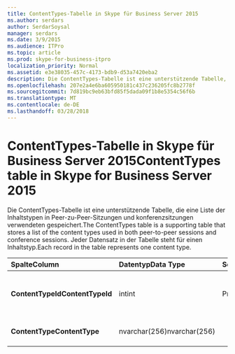 ```yaml
---
title: ContentTypes-Tabelle in Skype für Business Server 2015
ms.author: serdars
author: SerdarSoysal
manager: serdars
ms.date: 3/9/2015
ms.audience: ITPro
ms.topic: article
ms.prod: skype-for-business-itpro
localization_priority: Normal
ms.assetid: e3e38035-457c-4173-bdb9-d53a7420eba2
description: Die ContentTypes-Tabelle ist eine unterstützende Tabelle, die eine Liste der Inhaltstypen in Peer-zu-Peer-Sitzungen und konferenzsitzungen verwendeten gespeichert. Jeder Datensatz in der Tabelle steht für einen Inhaltstyp.
ms.openlocfilehash: 207e2a4e6ba605950181c437c236205fc8b2778f
ms.sourcegitcommit: 7d819bc9eb63bfd85f5dada09f1b8e5354c56f6b
ms.translationtype: MT
ms.contentlocale: de-DE
ms.lasthandoff: 03/28/2018
---
```

# <a name="contenttypes-table-in-skype-for-business-server-2015"></a><span data-ttu-id="1cda7-104">ContentTypes-Tabelle in Skype für Business Server 2015</span><span class="sxs-lookup"><span data-stu-id="1cda7-104">ContentTypes table in Skype for Business Server 2015</span></span>
 
<span data-ttu-id="1cda7-105">Die ContentTypes-Tabelle ist eine unterstützende Tabelle, die eine Liste der Inhaltstypen in Peer-zu-Peer-Sitzungen und konferenzsitzungen verwendeten gespeichert.</span><span class="sxs-lookup"><span data-stu-id="1cda7-105">The ContentTypes table is a supporting table that stores a list of the content types used in both peer-to-peer sessions and conference sessions.</span></span> <span data-ttu-id="1cda7-106">Jeder Datensatz in der Tabelle steht für einen Inhaltstyp.</span><span class="sxs-lookup"><span data-stu-id="1cda7-106">Each record in the table represents one content type.</span></span>
  
|<span data-ttu-id="1cda7-107">**Spalte**</span><span class="sxs-lookup"><span data-stu-id="1cda7-107">**Column**</span></span>|<span data-ttu-id="1cda7-108">**Datentyp**</span><span class="sxs-lookup"><span data-stu-id="1cda7-108">**Data Type**</span></span>|<span data-ttu-id="1cda7-109">**Schlüssel/Index**</span><span class="sxs-lookup"><span data-stu-id="1cda7-109">**Key/Index**</span></span>|<span data-ttu-id="1cda7-110">**Details**</span><span class="sxs-lookup"><span data-stu-id="1cda7-110">**Details**</span></span>|
|:-----|:-----|:-----|:-----|
|<span data-ttu-id="1cda7-111">**ContentTypeId**</span><span class="sxs-lookup"><span data-stu-id="1cda7-111">**ContentTypeId**</span></span> <br/> |<span data-ttu-id="1cda7-112">int</span><span class="sxs-lookup"><span data-stu-id="1cda7-112">int</span></span>  <br/> |<span data-ttu-id="1cda7-113">Primary</span><span class="sxs-lookup"><span data-stu-id="1cda7-113">Primary</span></span>  <br/> |<span data-ttu-id="1cda7-114">Eindeutige Zahl, die den Inhaltstyp identifiziert.</span><span class="sxs-lookup"><span data-stu-id="1cda7-114">Unique number identifying the content type.</span></span>  <br/> |
|<span data-ttu-id="1cda7-115">**ContentType**</span><span class="sxs-lookup"><span data-stu-id="1cda7-115">**ContentType**</span></span> <br/> |<span data-ttu-id="1cda7-116">nvarchar(256)</span><span class="sxs-lookup"><span data-stu-id="1cda7-116">nvarchar(256)</span></span>  <br/> ||<span data-ttu-id="1cda7-117">Name des Inhaltstyps.</span><span class="sxs-lookup"><span data-stu-id="1cda7-117">Content type name.</span></span>  <br/> |
   

